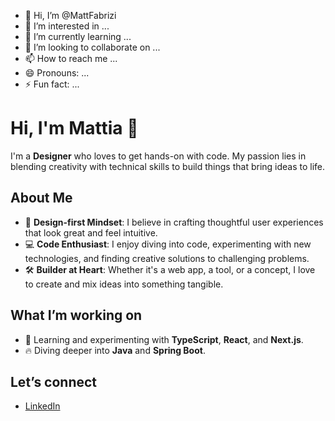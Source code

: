 - 👋 Hi, I’m @MattFabrizi
- 👀 I’m interested in ...
- 🌱 I’m currently learning ...
- 💞️ I’m looking to collaborate on ...
- 📫 How to reach me ...
- 😄 Pronouns: ...
- ⚡ Fun fact: ...

# Hi, I'm Mattia 👋

I'm a **Designer** who loves to get hands-on with code. My passion lies in blending creativity with technical skills to build things that bring ideas to life.

## About Me

- 🎨 **Design-first Mindset**: I believe in crafting thoughtful user experiences that look great and feel intuitive.
- 💻 **Code Enthusiast**: I enjoy diving into code, experimenting with new technologies, and finding creative solutions to challenging problems.
- 🛠️ **Builder at Heart**: Whether it's a web app, a tool, or a concept, I love to create and mix ideas into something tangible.

## What I’m working on

- 🌱 Learning and experimenting with **TypeScript**, **React**, and **Next.js**.
- 🔥 Diving deeper into **Java** and **Spring Boot**.

## Let’s connect

- [LinkedIn](www.linkedin.com/in/mattfabrizi)


<!---
MattFabrizi/MattFabrizi is a ✨ special ✨ repository because its `README.md` (this file) appears on your GitHub profile.
You can click the Preview link to take a look at your changes.
--->
